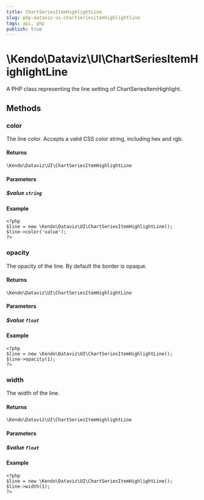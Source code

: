 ```yaml
---
title: ChartSeriesItemHighlightLine
slug: php-dataviz-ui-chartseriesitemhighlightline
tags: api, php
publish: true
---
```


# \Kendo\Dataviz\UI\ChartSeriesItemHighlightLine

A PHP class representing the line setting of ChartSeriesItemHighlight.


## Methods

### color
The line color. Accepts a valid CSS color string, including hex and rgb.

#### Returns
`\Kendo\Dataviz\UI\ChartSeriesItemHighlightLine`

#### Parameters

##### $value `string`



#### Example 
    <?php
    $line = new \Kendo\Dataviz\UI\ChartSeriesItemHighlightLine();
    $line->color('value');
    ?>

### opacity
The opacity of the line. By default the border is opaque.

#### Returns
`\Kendo\Dataviz\UI\ChartSeriesItemHighlightLine`

#### Parameters

##### $value `float`



#### Example 
    <?php
    $line = new \Kendo\Dataviz\UI\ChartSeriesItemHighlightLine();
    $line->opacity(1);
    ?>

### width
The width of the line.

#### Returns
`\Kendo\Dataviz\UI\ChartSeriesItemHighlightLine`

#### Parameters

##### $value `float`



#### Example 
    <?php
    $line = new \Kendo\Dataviz\UI\ChartSeriesItemHighlightLine();
    $line->width(1);
    ?>

